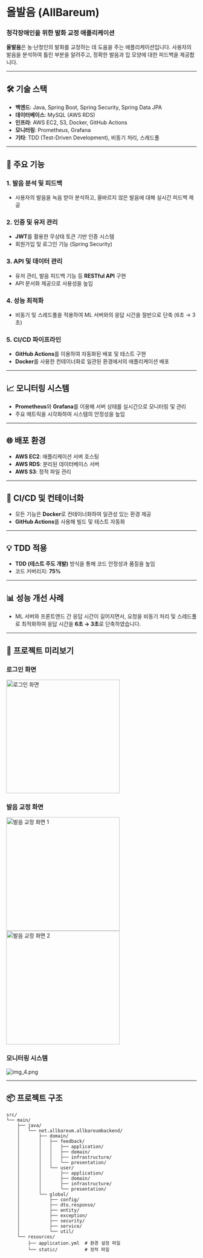 # 올발음 (AllBareum)

### 청각장애인을 위한 발화 교정 애플리케이션

**올발음**은 농·난청인의 발화를 교정하는 데 도움을 주는 애플리케이션입니다. 사용자의 발음을 분석하여 틀린 부분을 알려주고, 정확한 발음과 입 모양에 대한 피드백을 제공합니다.

---
## 🛠 기술 스택

- **백엔드**: Java, Spring Boot, Spring Security, Spring Data JPA
- **데이터베이스**: MySQL (AWS RDS)
- **인프라**: AWS EC2, S3, Docker, GitHub Actions
- **모니터링**: Prometheus, Grafana
- **기타**: TDD (Test-Driven Development), 비동기 처리, 스레드풀

---

## 🚀 주요 기능

### 1. 발음 분석 및 피드백
- 사용자의 발음을 녹음 받아 분석하고, 올바르지 않은 발음에 대해 실시간 피드백 제공

### 2. 인증 및 유저 관리
- **JWT**를 활용한 무상태 토큰 기반 인증 시스템
- 회원가입 및 로그인 기능 (Spring Security)

### 3. API 및 데이터 관리
- 유저 관리, 발음 피드백 기능 등 **RESTful API** 구현
- API 문서화 제공으로 사용성을 높임

### 4. 성능 최적화
- 비동기 및 스레드풀을 적용하여 ML 서버와의 응답 시간을 절반으로 단축 (6초 → 3초)

### 5. CI/CD 파이프라인
- **GitHub Actions**를 이용하여 자동화된 배포 및 테스트 구현
- **Docker**를 사용한 컨테이너화로 일관된 환경에서의 애플리케이션 배포

---

## 📈 모니터링 시스템
- **Prometheus**와 **Grafana**를 이용해 서버 상태를 실시간으로 모니터링 및 관리
- 주요 메트릭을 시각화하여 시스템의 안정성을 높임

---

## 🌐 배포 환경

- **AWS EC2**: 애플리케이션 서버 호스팅
- **AWS RDS**: 분리된 데이터베이스 서버
- **AWS S3**: 정적 파일 관리

---

## 📂 CI/CD 및 컨테이너화

- 모든 기능은 **Docker**로 컨테이너화하여 일관성 있는 환경 제공
- **GitHub Actions**를 사용해 빌드 및 테스트 자동화

---

## 💡 TDD 적용

- **TDD (테스트 주도 개발)** 방식을 통해 코드 안정성과 품질을 높임
- 코드 커버리지: **75%**

---

## 📊 성능 개선 사례

- ML 서버와 프론트엔드 간 응답 시간이 길어지면서, 요청을 비동기 처리 및 스레드풀로 최적화하여 응답 시간을 **6초 → 3초**로 단축하였습니다.

---

## 📸 프로젝트 미리보기

### 로그인 화면
<img src="src/main/resources/static/img.png" alt="로그인 화면" width="300">

### 발음 교정 화면
<img src="src/main/resources/static/img_1.png" alt="발음 교정 화면 1" width="300"> <img src="src/main/resources/static/img_2.png" alt="발음 교정 화면 2" width="300">

### 모니터링 시스템
![img_4.png](src/main/resources/static/img_4.png)

---

## 📦 프로젝트 구조

```plaintext
src/
└── main/
    ├── java/
    │   └── net.allbareum.allbareumbackend/
    │       ├── domain/
    │       │   ├── feedback/
    │       │   │   ├── application/
    │       │   │   ├── domain/
    │       │   │   ├── infrastructure/
    │       │   │   └── presentation/
    │       │   └── user/
    │       │       ├── application/
    │       │       ├── domain/
    │       │       ├── infrastructure/
    │       │       └── presentation/
    │       └── global/
    │           ├── config/
    │           ├── dto.response/
    │           ├── entity/
    │           ├── exception/
    │           ├── security/
    │           ├── service/
    │           └── util/
    └── resources/
        ├── application.yml  # 환경 설정 파일
        └── static/          # 정적 파일
```
